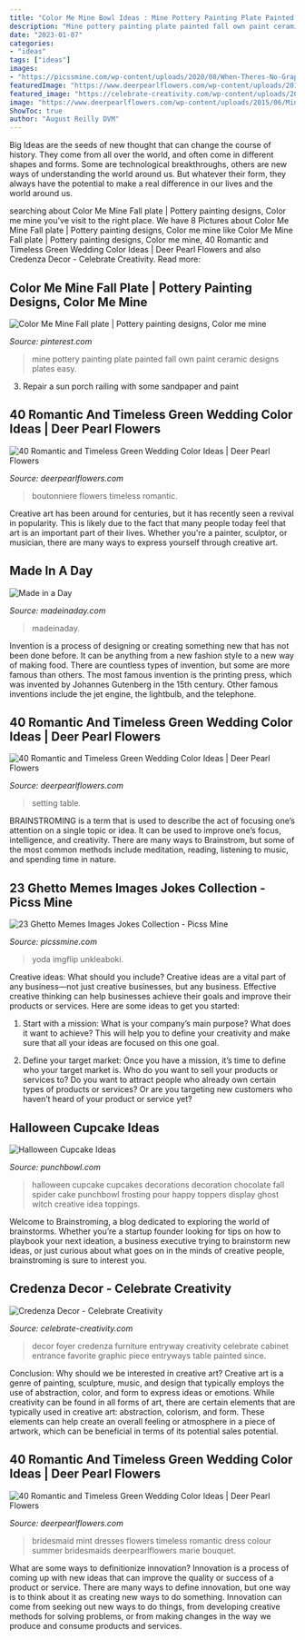 ```yaml
---
title: "Color Me Mine Bowl Ideas : Mine Pottery Painting Plate Painted Fall Own Paint Ceramic Designs Plates Easy"
description: "Mine pottery painting plate painted fall own paint ceramic designs plates easy"
date: "2023-01-07"
categories:
- "ideas"
tags: ["ideas"]
images:
- "https://picssmine.com/wp-content/uploads/2020/08/When-Theres-No-Grape-Ghetto-Memes.jpg"
featuredImage: "https://www.deerpearlflowers.com/wp-content/uploads/2015/06/green-and-white-wedding-boutonniere.jpg"
featured_image: "https://celebrate-creativity.com/wp-content/uploads/2016/08/cabinet-decor-foyer.jpg"
image: "https://www.deerpearlflowers.com/wp-content/uploads/2015/06/Mint-green-bridesmaid-dresses2.jpg"
ShowToc: true
author: "August Reilly DVM"
---
```



Big Ideas are the seeds of new thought that can change the course of history. They come from all over the world, and often come in different shapes and forms. Some are technological breakthroughs, others are new ways of understanding the world around us. But whatever their form, they always have the potential to make a real difference in our lives and the world around us.

	

		
searching about Color Me Mine Fall plate | Pottery painting designs, Color me mine you've visit to the right place. We have 8 Pictures about Color Me Mine Fall plate | Pottery painting designs, Color me mine like Color Me Mine Fall plate | Pottery painting designs, Color me mine, 40 Romantic and Timeless Green Wedding Color Ideas | Deer Pearl Flowers and also Credenza Decor - Celebrate Creativity. Read more:
		
    
## Color Me Mine Fall Plate | Pottery Painting Designs, Color Me Mine

<img loading=lazy src="https://i.pinimg.com/originals/3e/dc/45/3edc4501d45d8e899ab9999c1661e2ed.jpg" onerror="this.onerror=null;this.src='https://tse1.mm.bing.net/th?id=OIP.d9Gkm8pZOiVK1GH8KfdbugHaJ4&amp;pid=15.1';" alt="Color Me Mine Fall plate | Pottery painting designs, Color me mine">

_Source: pinterest.com_

>mine pottery painting plate painted fall own paint ceramic designs plates easy. 

	

3. Repair a sun porch railing with some sandpaper and paint

    
## 40 Romantic And Timeless Green Wedding Color Ideas | Deer Pearl Flowers

<img loading=lazy src="https://www.deerpearlflowers.com/wp-content/uploads/2015/06/green-and-white-wedding-boutonniere.jpg" onerror="this.onerror=null;this.src='https://tse2.mm.bing.net/th?id=OIP.8bODnUPora-fwpASd15NoAHaLH&amp;pid=15.1';" alt="40 Romantic and Timeless Green Wedding Color Ideas | Deer Pearl Flowers">

_Source: deerpearlflowers.com_

>boutonniere flowers timeless romantic. 

	

Creative art has been around for centuries, but it has recently seen a revival in popularity. This is likely due to the fact that many people today feel that art is an important part of their lives. Whether you're a painter, sculptor, or musician, there are many ways to express yourself through creative art.

    
## Made In A Day

<img loading=lazy src="https://madeinaday.com/wp-content/uploads/2018/11/Printable-Thanksgiving-Place-Setting-Printables-.jpg" onerror="this.onerror=null;this.src='https://tse3.mm.bing.net/th?id=OIP.ZXojLwaCvb2vRIO4qpGihQHaGu&amp;pid=15.1';" alt="Made in a Day">

_Source: madeinaday.com_

>madeinaday. 

	

Invention is a process of designing or creating something new that has not been done before. It can be anything from a new fashion style to a new way of making food. There are countless types of invention, but some are more famous than others. The most famous invention is the printing press, which was invented by Johannes Gutenberg in the 15th century. Other famous inventions include the jet engine, the lightbulb, and the telephone.

    
## 40 Romantic And Timeless Green Wedding Color Ideas | Deer Pearl Flowers

<img loading=lazy src="http://www.deerpearlflowers.com/wp-content/uploads/2015/06/white-and-green-wedding-table-setting-ideas.jpg" onerror="this.onerror=null;this.src='https://tse4.mm.bing.net/th?id=OIP.WJZThQyASXH7iyVxWX3TwQHaLH&amp;pid=15.1';" alt="40 Romantic and Timeless Green Wedding Color Ideas | Deer Pearl Flowers">

_Source: deerpearlflowers.com_

>setting table. 

	

BRAINSTROMING is a term that is used to describe the act of focusing one’s attention on a single topic or idea. It can be used to improve one’s focus, intelligence, and creativity. There are many ways to Brainstrom, but some of the most common methods include meditation, reading, listening to music, and spending time in nature.

    
## 23 Ghetto Memes Images Jokes Collection - Picss Mine

<img loading=lazy src="https://picssmine.com/wp-content/uploads/2020/08/When-Theres-No-Grape-Ghetto-Memes.jpg" onerror="this.onerror=null;this.src='https://tse2.mm.bing.net/th?id=OIP.d68MG38KIsM7KBVWbLVi8QHaI2&amp;pid=15.1';" alt="23 Ghetto Memes Images Jokes Collection - Picss Mine">

_Source: picssmine.com_

>yoda imgflip unkleaboki. 

	

Creative ideas: What should you include?
Creative ideas are a vital part of any business—not just creative businesses, but any business. Effective creative thinking can help businesses achieve their goals and improve their products or services. Here are some ideas to get you started:
1. Start with a mission: What is your company’s main purpose? What does it want to achieve? This will help you to define your creativity and make sure that all your ideas are focused on this one goal.

2. Define your target market: Once you have a mission, it’s time to define who your target market is. Who do you want to sell your products or services to? Do you want to attract people who already own certain types of products or services? Or are you targeting new customers who haven’t heard of your product or service yet?

    
## Halloween Cupcake Ideas

<img loading=lazy src="http://www.punchbowl.com/gridfs/fs/501c253d8b28d9113a0000ae-1344021823" onerror="this.onerror=null;this.src='https://tse3.mm.bing.net/th?id=OIP.WuxoA7w0pq86rEhO-qNIOwHaLH&amp;pid=15.1';" alt="Halloween Cupcake Ideas">

_Source: punchbowl.com_

>halloween cupcake cupcakes decorations decoration chocolate fall spider cake punchbowl frosting pour happy toppers display ghost witch creative idea toppings. 

	

Welcome to Brainstroming, a blog dedicated to exploring the world of brainstorms. Whether you’re a startup founder looking for tips on how to playbook your next ideation, a business executive trying to brainstorm new ideas, or just curious about what goes on in the minds of creative people, brainstroming is sure to interest you.

    
## Credenza Decor - Celebrate Creativity

<img loading=lazy src="https://celebrate-creativity.com/wp-content/uploads/2016/08/cabinet-decor-foyer.jpg" onerror="this.onerror=null;this.src='https://tse3.mm.bing.net/th?id=OIP.q4pMjSTrtQBYztWFXAu6cQHaLG&amp;pid=15.1';" alt="Credenza Decor - Celebrate Creativity">

_Source: celebrate-creativity.com_

>decor foyer credenza furniture entryway creativity celebrate cabinet entrance favorite graphic piece entryways table painted since. 

	

Conclusion: Why should we be interested in creative art?
Creative art is a genre of painting, sculpture, music, and design that typically employs the use of abstraction, color, and form to express ideas or emotions. While creativity can be found in all forms of art, there are certain elements that are typically used in creative art: abstraction, colorism, and form. These elements can help create an overall feeling or atmosphere in a piece of artwork, which can be beneficial in terms of its potential sales potential.

    
## 40 Romantic And Timeless Green Wedding Color Ideas | Deer Pearl Flowers

<img loading=lazy src="https://www.deerpearlflowers.com/wp-content/uploads/2015/06/Mint-green-bridesmaid-dresses2.jpg" onerror="this.onerror=null;this.src='https://tse1.mm.bing.net/th?id=OIP.qpYduSw3O9NC-weRp4vEkAHaLI&amp;pid=15.1';" alt="40 Romantic and Timeless Green Wedding Color Ideas | Deer Pearl Flowers">

_Source: deerpearlflowers.com_

>bridesmaid mint dresses flowers timeless romantic dress colour summer bridesmaids deerpearlflowers marie bouquet. 

	

What are some ways to definitionize innovation?
Innovation is a process of coming up with new ideas that can improve the quality or success of a product or service. There are many ways to define innovation, but one way is to think about it as creating new ways to do something. Innovation can come from seeking out new ways to do things, from developing creative methods for solving problems, or from making changes in the way we produce and consume products and services.

